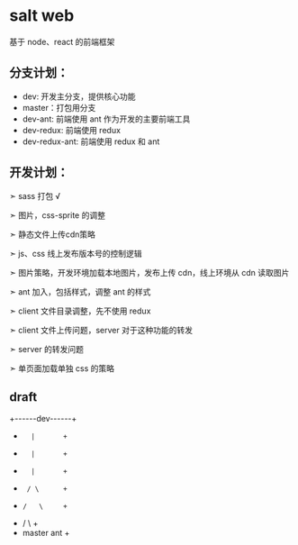 # salt web

基于 node、react 的前端框架

## 分支计划：

* dev: 开发主分支，提供核心功能
* master：打包用分支
* dev-ant: 前端使用 ant 作为开发的主要前端工具
* dev-redux: 前端使用 redux
* dev-redux-ant: 前端使用 redux 和 ant


## 开发计划：

➣  sass 打包 √

➣  图片，css-sprite 的调整

➣  静态文件上传cdn策略

➣  js、css 线上发布版本号的控制逻辑

➣  图片策略，开发环境加载本地图片，发布上传 cdn，线上环境从 cdn 读取图片

➣  ant 加入，包括样式，调整 ant 的样式

➣  client 文件目录调整，先不使用 redux

➣  client 文件上传问题，server 对于这种功能的转发

➣  server 的转发问题

➣  单页面加载单独 css 的策略


## draft

 +------dev------+
 +       |       +
 +       |       +
 +       |       +
 +      / \      +
 +     /   \     +
 +    /     \    +
 + master    ant +

